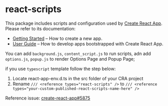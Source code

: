 # react-scripts

This package includes scripts and configuration used by [Create React App](https://github.com/facebook/create-react-app).<br>
Please refer to its documentation:

- [Getting Started](https://facebook.github.io/create-react-app/docs/getting-started) – How to create a new app.
- [User Guide](https://facebook.github.io/create-react-app/) – How to develop apps bootstrapped with Create React App.

You can add `background.js`, `content_script.js` to run scripts,
adn add `options.js`, `popup.js` to render Options Page and Popup Page;

if you use `typescript` template follow the step below:

1. Locate react-app-env.d.ts in the src folder of your CRA project
2. Rename `/// <reference types="react-scripts" />` to `/// <reference types="your-custom-published-react-scripts-name-here" />`

Reference issue: [create-react-app#5875](https://github.com/facebook/create-react-app/issues/8223)
